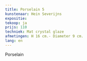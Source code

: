 ```yaml
---
title: Porselain 5
kunstenaar: Hein Severijns
expositie: 
tekoop: ja
prijs: 110
techniek: Mat crystal glaze
afmetingen: H 16 cm.- Diameter 9 cm.
lang: en
---
```


Porselain